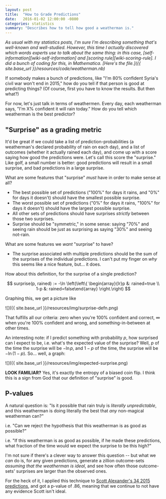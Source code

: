 ```yaml
---
layout: post
title:  "How to Grade Predictions"
date:   2016-01-02 12:00:00 -0800
categories: statistics
summary: "Describes how to tell how good a weatherman is."
---
```


<i>
  As usual with my statistics posts, I'm sure I'm describing something that's well-known and well-studied. However, this time I actually discovered which words experts use to talk about the same thing: in this case, [self-information][wiki-self-information] and [scoring rule][wiki-scoring-rule].
</i>

<i>
  I did a bunch of coding for this, in Mathematica. [Here's the file.]({{ site.base_url }}/resources/code/weatherman.nb)
</i>

If somebody makes a bunch of predictions, like "I'm 80% confident Syria's civil war won't end in 2015," how do you tell if that person is good at predicting things? (Of course, first you have to know the results. But then what?)

For now, let's just talk in terms of weathermen. Every day, each weatherman says, "I'm X% confident it will rain today." How do you tell which weatherman is the best predictor?

"Surprise" as a grading metric
------------------------------

It'd be great if we could take a list of prediction-probabilities (a weatherman's declared probability of rain on each day), and a list of outcomes (whether it actually rained each day), and come up with a score saying how good the predictions were. Let's call this score the "surprise." Like golf, a small number is better: good predictions will result in a small surprise, and bad predictions in a large surprise.

What are some features that "surprise" *must* have in order to make sense at all?

- The best possible set of predictions ("100%" for days it rains, and "0%" for days it doesn't) should have the smallest possible surprise.
- The worst possible set of predictions ("0%" for days it rains, "100%" for days it doesn't) should have the largest possible surprise.
- All other sets of predictions should have surprises *strictly* between those two surprises.
- Surprise should be "symmetric," in some sense: saying "70%" and seeing rain should be just as surprising as saying "30%" and seeing not-rain.

What are some features we *want* "surprise" to have?

- The surprise associated with multiple predictions should be the sum of the surprises of the individual predictions. I can't put my finger on *why* this seems like a nice feature, but... it does.

How about this definition, for the surprise of a single prediction?

$$ surprise(p, rained) := -\ln \left(\left\{ \begin{array}{lr}p &: rained=true \\ 1-p &: rained=false\end{array} \right.\right) $$

Graphing this, we get a picture like

![]({{ site.base_url }}/resources/img/surprise-defn.png)

That fulfills all our criteria: zero when you're 100% confident and correct, $\infty$ when you're 100% confident and wrong, and something-in-between at other times.

An interesting note: if I predict something with probability $p$, how surprised can I expect to be, i.e. what's the expected value of the surprise? Well, $p$ of the time the surprise will be $-\ln p$, and $1-p$ of the time, the surprise will be $-\ln (1-p)$. So... well, a graph:

![]({{ site.base_url }}/resources/img/expected-surprise.png)

**LOOK FAMILIAR?** Yes, it's exactly the entropy of a biased coin flip. I think this is a sign from God that our definition of "surprise" is good.



P-values
--------

A natural question is: "Is it possible that rain truly is *literally unpredictable*, and this weatherman is doing literally the best that *any* non-magical weatherman can?"

i.e. "Can we reject the hypothesis that this weatherman is as good as possible?"

i.e. "If this weatherman is as good as possible, if he made these predictions, what fraction of the time would we expect the surprise to be this high?"

I'm not sure if there's a clever way to answer this question -- but what we *can* do is, for any given predictions, generate a zillion outcome-sets *assuming that the weatherman is ideal*, and see how often those outcome-sets' surprises are larger than the observed ones.

For the heck of it, I applied this technique to [Scott Alexander's 34 2015 predictions][ssc-predictions], and got a p-value of .86, meaning that we continue to not have any evidence Scott isn't ideal.


[wiki-self-information]: https://en.wikipedia.org/wiki/Self-information
[wiki-scoring-rule]: https://en.wikipedia.org/wiki/Scoring_rule
[ssc-predictions]: http://slatestarcodex.com/2016/01/02/2015-predictions-calibration-results
